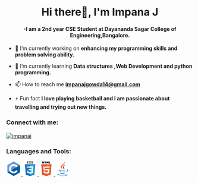 <h1 align="center">Hi there👋, I'm Impana J</h1>
<h4 align="center">-I am a 2nd year CSE Student at Dayananda Sagar College of Engineering,Bangalore.</h4>

- 🔭 I’m currently working on **enhancing my programming skills and problem solving ability.**

- 🌱 I’m currently learning **Data structures ,Web Development and python programming.**

- 📫 How to reach me **impanajgowda14@gmail.com**

- ⚡ Fun fact **I love playing basketball and I am passionate about travelling and trying out new things.**

<h3 align="left">Connect with me:</h3>
<p align="left">
<a href="https://linkedin.com/in/impanaj" target="blank"><img align="center" src="https://raw.githubusercontent.com/rahuldkjain/github-profile-readme-generator/master/src/images/icons/Social/linked-in-alt.svg" alt="impanaj" height="30" width="40" /></a>
</p>

<h3 align="left">Languages and Tools:</h3>
<p align="left"> <a href="https://www.cprogramming.com/" target="_blank" rel="noreferrer"> <img src="https://raw.githubusercontent.com/devicons/devicon/master/icons/c/c-original.svg" alt="c" width="40" height="40"/> </a> <a href="https://www.w3schools.com/css/" target="_blank" rel="noreferrer"> <img src="https://raw.githubusercontent.com/devicons/devicon/master/icons/css3/css3-original-wordmark.svg" alt="css3" width="40" height="40"/> </a> <a href="https://www.w3.org/html/" target="_blank" rel="noreferrer"> <img src="https://raw.githubusercontent.com/devicons/devicon/master/icons/html5/html5-original-wordmark.svg" alt="html5" width="40" height="40"/> </a> <a href="https://www.java.com" target="_blank" rel="noreferrer"> <img src="https://raw.githubusercontent.com/devicons/devicon/master/icons/java/java-original.svg" alt="java" width="40" height="40"/> </a> </p>
